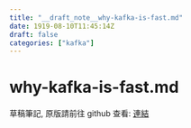 ```yaml
---
title: "__draft_note__why-kafka-is-fast.md"
date: 1919-08-10T11:45:14Z
draft: false
categories: ["kafka"]
---
```


# why-kafka-is-fast.md

草稿筆記, 原版請前往 github 查看: [連結](https://github.com/tinghaolai/just-random-note/blob/master/kafka/why-kafka-is-fast.md)